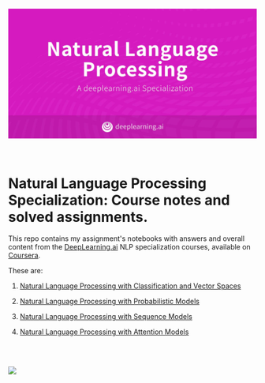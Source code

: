 ![](Images/banner.jpg)

<br> 

# Natural Language Processing Specialization: Course notes and solved assignments.


This repo contains my assignment's notebooks with answers and overall content from the [DeepLearning.ai](https://www.deeplearning.ai/natural-language-processing-specialization/) NLP specialization courses, available on [Coursera](https://www.coursera.org/specializations/natural-language-processing). 

These are:

1. [Natural Language Processing with Classification and Vector Spaces](https://github.com/gracecarrillo/Natural-Language-Processing-Specialization/tree/master/1%20-%20Natural%20Language%20Processing%20with%20Classification%20and%20Vector%20Spaces)

2. [Natural Language Processing with Probabilistic Models](https://github.com/gracecarrillo/Natural-Language-Processing-Specialization/tree/master/2%20-%20Natural%20Language%20Processing%20with%20Probabilistic%20Models)

3. [Natural Language Processing with Sequence Models](https://github.com/gracecarrillo/Natural-Language-Processing-Specialization/tree/master/3%20-%20Natural%20Language%20Processing%20with%20Sequence%20Models)

4. [Natural Language Processing with Attention Models](https://github.com/gracecarrillo/Natural-Language-Processing-Specialization/tree/master/4%20-%20Natural%20Language%20Processing%20with%20Attention%20Models)

<br/>

<br> 

![](https://github.com/gracecarrillo/Natural-Language-Processing-Specialization/blob/master/Images/NLP_Specialisation_Certificate.png?raw=true)


<br/>
